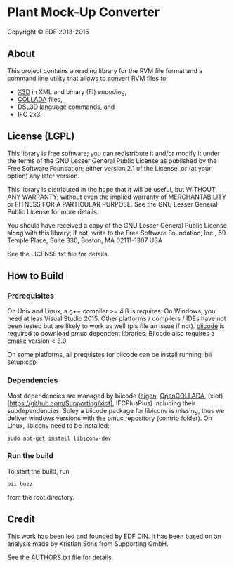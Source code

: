Plant Mock-Up Converter
=======================

Copyright © EDF 2013-2015

About
-----

This project contains a reading library for the RVM file format and a command line utility that allows to convert RVM files to 
- [X3D](http://www.web3d.org/x3d/what-x3d) in XML and binary (FI) encoding,
- [COLLADA](https://www.khronos.org/collada/) files,
- DSL3D language commands, and
- IFC 2x3.

License (LGPL)
-------
This library is free software; you can redistribute it and/or modify it under the terms of the GNU Lesser General Public License as published by the Free Software Foundation; either version 2.1 of the License, or (at your option) any later version.

This library is distributed in the hope that it will be useful, but WITHOUT ANY WARRANTY; without even the implied warranty of MERCHANTABILITY or FITNESS FOR A PARTICULAR PURPOSE.  See the GNU Lesser General Public License for more details.

You should have received a copy of the GNU Lesser General Public License along with this library; if not, write to the Free Software Foundation, Inc., 59 Temple Place, Suite 330, Boston, MA  02111-1307  USA
  
See the LICENSE.txt file for details.

## How to Build

### Prerequisites

On Unix and Linux, a g++ compiler >= 4.8 is requires.
On Windows, you need at leas Visual Studio 2015. Other platforms / compilers / IDEs have not been tested but are likely to work as well (pls file an issue if not).
[biicode](https://www.biicode.com/) is required to download pmuc dependent libraries. Biicode also requires a [cmake](http://www.cmake.org/) version < 3.0. 

On some platforms, all prequistes for biicode can be install running:
    bii setup:cpp

### Dependencies

Most dependencies are managed by biicode ([eigen](http://eigen.tuxfamily.org), [OpenCOLLADA](https://collada.org/mediawiki/index.php/OpenCOLLADA), (xiot)[https://github.com/Supporting/xiot], IFCPlusPlus) including their subdependencies. Soley a biicode package for libiconv is missing, thus we deliver windows versions with the pmuc repository (contrib folder). On Linux, libiconv need to be installed:

    sudo apt-get install libiconv-dev

<!-- An optional dependency also exists on iconv for encoding translations, Windows users can find it at : http://gnuwin32.sourceforge.net/packages/libiconv.htm -->


### Run the build

To start the build, run

    bii buzz

from the root directory.

Credit
------
This work has been led and founded by EDF DIN.
It has been based on an analysis made by Kristian Sons from Supporting GmbH.

See the AUTHORS.txt file for details.





